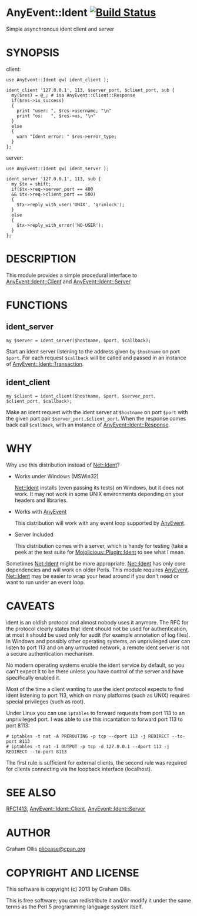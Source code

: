 # AnyEvent::Ident [![Build Status](https://secure.travis-ci.org/plicease/AnyEvent-Ident.png)](http://travis-ci.org/plicease/AnyEvent-Ident)

Simple asynchronous ident client and server

# SYNOPSIS

client:

    use AnyEvent::Ident qw( ident_client );
    
    ident_client '127.0.0.1', 113, $server_port, $client_port, sub {
      my($res) = @_; # isa AnyEvent::Client::Response 
      if($res->is_success)
      {
        print "user: ", $res->username, "\n"
        print "os:   ", $res->os, "\n"
      }
      else
      {
        warn "Ident error: " $res->error_type;
      }
    };

server:

    use AnyEvent::Ident qw( ident_server );
    
    ident_server '127.0.0.1', 113, sub {
      my $tx = shift;
      if($tx->req->server_port == 400
      && $tx->req->client_port == 500)
      {
        $tx->reply_with_user('UNIX', 'grimlock');
      }
      else
      {
        $tx->reply_with_error('NO-USER');
      }
    };

# DESCRIPTION

This module provides a simple procedural interface to [AnyEvent::Ident::Client](https://metacpan.org/pod/AnyEvent::Ident::Client) and
[AnyEvent::Ident::Server](https://metacpan.org/pod/AnyEvent::Ident::Server).

# FUNCTIONS

## ident\_server

    my $server = ident_server($hostname, $port, $callback);

Start an ident server listening to the address given by `$hostname`
on port `$port`.  For each request `$callback` will be called and
passed in an instance of [AnyEvent::Ident::Transaction](https://metacpan.org/pod/AnyEvent::Ident::Transaction).

## ident\_client

    my $client = ident_client($hostname, $port, $server_port, $client_port, $callback);

Make an ident request with the ident server at `$hostname` on port `$port`
with the given port pair `$server_port,$client_port`.  When the response
comes back call `$callback`, with an instance of [AnyEvent::Ident::Response](https://metacpan.org/pod/AnyEvent::Ident::Response).

# WHY

Why use this distribution instead of [Net::Ident](https://metacpan.org/pod/Net::Ident)?

- Works under Windows (MSWin32)

    [Net::Ident](https://metacpan.org/pod/Net::Ident) installs (even passing its tests) on Windows, but it does not work.
    It may not work in some UNIX environments depending on your headers and libraries.

- Works with [AnyEvent](https://metacpan.org/pod/AnyEvent)

    This distribution will work with any event loop supported by [AnyEvent](https://metacpan.org/pod/AnyEvent).

- Server Included

    This distribution comes with a server, which is handy for testing (take a
    peek at the test suite for [Mojolicious::Plugin::Ident](https://metacpan.org/pod/Mojolicious::Plugin::Ident) to see what I mean.

Sometimes [Net::Ident](https://metacpan.org/pod/Net::Ident) might be more appropriate.  [Net::Ident](https://metacpan.org/pod/Net::Ident) has only
core dependencies and will work on older Perls.  This module requires
[AnyEvent](https://metacpan.org/pod/AnyEvent).  [Net::Ident](https://metacpan.org/pod/Net::Ident) may be easier to wrap
your head around if you don't need or want to run under an event loop.

# CAVEATS

ident is an oldish protocol and almost nobody uses it anymore.  The RFC for the
protocol clearly states that ident should not be used for authentication, at most
it should be used only for audit (for example annotation of log files).  In Windows 
and possibly other operating systems, an unprivileged user can listen to port 113
and on any untrusted network, a remote ident server is not a secure authentication 
mechanism.

No modern operating systems enable the ident service by default, so you can't expect
it to be there unless you have control of the server and have specifically enabled
it.

Most of the time a client wanting to use the ident protocol expects to find 
ident listening to port 113, which on many platforms (such as UNIX) requires
special privileges (such as root).

Under Linux you can use `iptables` to forward requests from port 113 to
an unprivileged port.  I was able to use this incantation to forward port 113
to port 8113:

    # iptables -t nat -A PREROUTING -p tcp --dport 113 -j REDIRECT --to-port 8113
    # iptables -t nat -I OUTPUT -p tcp -d 127.0.0.1 --dport 113 -j REDIRECT --to-port 8113

The first rule is sufficient for external clients, the second rule was required
for clients connecting via the loopback interface (localhost).

# SEE ALSO

[RFC1413](http://tools.ietf.org/html/rfc1413),
[AnyEvent::Ident::Client](https://metacpan.org/pod/AnyEvent::Ident::Client),
[AnyEvent::Ident::Server](https://metacpan.org/pod/AnyEvent::Ident::Server)

# AUTHOR

Graham Ollis <plicease@cpan.org>

# COPYRIGHT AND LICENSE

This software is copyright (c) 2013 by Graham Ollis.

This is free software; you can redistribute it and/or modify it under
the same terms as the Perl 5 programming language system itself.
